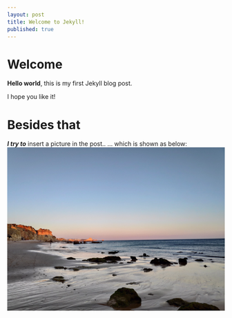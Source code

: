 ```yaml
---
layout: post
title: Welcome to Jekyll!
published: true
---
```


# Welcome

**Hello world**, this is my first Jekyll blog post.

I hope you like it!

# Besides that
 ****_I try to_**** insert a picture in the post..
... which is shown as below:
![My cool "stolen" picture](/assets/images/mihail-kostov-m9IwvQQvKY0-unsplash.jpg
)
